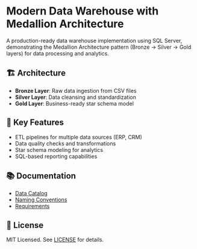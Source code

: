 # Modern Data Warehouse with Medallion Architecture

A production-ready data warehouse implementation using SQL Server, demonstrating the Medallion Architecture pattern (Bronze → Silver → Gold layers) for data processing and analytics.

## 🏗️ Architecture

- **Bronze Layer**: Raw data ingestion from CSV files
- **Silver Layer**: Data cleansing and standardization
- **Gold Layer**: Business-ready star schema model

## 🚀 Key Features

- ETL pipelines for multiple data sources (ERP, CRM)
- Data quality checks and transformations
- Star schema modeling for analytics
- SQL-based reporting capabilities

## 📚 Documentation

- [Data Catalog](docs/data_catalog.md)
- [Naming Conventions](docs/naming_conventions.md)
- [Requirements](docs/requirements.md)

## 📝 License

MIT Licensed. See [LICENSE](LICENSE) for details.
